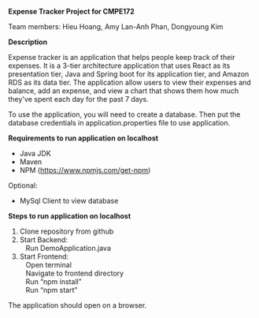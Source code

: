 **Expense Tracker Project for CMPE172**


Team members: Hieu Hoang, Amy Lan-Anh Phan, Dongyoung Kim


**Description**

Expense tracker is an application that helps people keep track of their expenses. It is a 3-tier architecture application that uses React as its presentation tier, Java and Spring boot for its application tier, and Amazon RDS as its data tier. The application allow users to view their expenses and balance, add an expense, and view a chart that shows them how much they've spent each day for the past 7 days.

To use the application, you will need to create a database. Then put the database credentials in application.properties file to use application.


**Requirements to run application on localhost**
  - Java JDK
  - Maven
  - NPM (https://www.npmjs.com/get-npm)
  
Optional:
  - MySql Client to view database


**Steps to run application on localhost**
  1. Clone repository from github
  2. Start Backend:\
     &nbsp;&nbsp;&nbsp;Run DemoApplication.java
  3. Start Frontend:\
     &nbsp;&nbsp;&nbsp;Open terminal\
     &nbsp;&nbsp;&nbsp;Navigate to frontend directory\
     &nbsp;&nbsp;&nbsp;Run “npm install”\
     &nbsp;&nbsp;&nbsp;Run “npm start”
        
The application should open on a browser.
